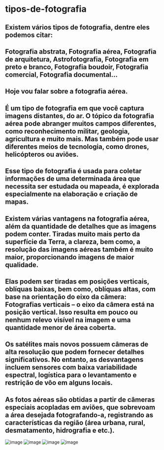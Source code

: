 # tipos-de-fotografia
## Existem vários tipos de fotografia, dentre eles podemos citar:
## Fotografia abstrata, Fotografia aérea, Fotografia de arquitetura, Astrofotografia, Fotografia em preto e branco, Fotografia boudoir, Fotografia comercial, Fotografia documental...
## Hoje vou falar sobre a fotografia aérea.
## É um tipo de fotografia em que você captura imagens distantes, do ar. O tópico da fotografia aérea pode abranger muitos campos diferentes, como reconhecimento militar, geologia, agricultura e muito mais. Mas também pode usar diferentes meios de tecnologia, como drones, helicópteros ou aviões.
## Esse tipo de fotografia é usada para coletar informações de uma determinada área que necessita ser estudada ou mapeada, é explorada especialmente na elaboração e criação de mapas.
## Existem várias vantagens na fotografia aérea, além da quantidade de detalhes que as imagens podem conter. Tiradas muito mais perto da superfície da Terra, a clareza, bem como, a resolução das imagens aéreas também é muito maior, proporcionando imagens de maior qualidade.
##  Elas podem ser tiradas em posições verticais, oblíquas baixas, bem como, oblíquas altas, com base na orientação do eixo da câmera: Fotografias verticais – o eixo da câmera está na posição vertical. Isso resulta em pouco ou nenhum relevo visível na imagem e uma quantidade menor de área coberta.
## Os satélites mais novos possuem câmeras de alta resolução que podem fornecer detalhes significativos. No entanto, as desvantagens incluem sensores com baixa variabilidade espectral, logística para o levantamento e restrição de vôo em alguns locais.
## As fotos aéreas são obtidas a partir de câmeras especiais acopladas em aviões, que sobrevoam a área desejada fotografando-a, registrando as características da região (área urbana, rural, desmatamento, hidrografia e etc.).
![image](https://github.com/FRANDINII/tipos-de-fotografia/assets/137506442/63ee7d23-247f-4081-bdec-cf4899790015)
![image](https://github.com/FRANDINII/tipos-de-fotografia/assets/137506442/76769022-620b-465b-b03d-0e844f214f52)
![image](https://github.com/FRANDINII/tipos-de-fotografia/assets/137506442/66143293-9fcf-4e10-a463-bb8514756121)
![image](https://github.com/FRANDINII/tipos-de-fotografia/assets/137506442/e4324f4b-cfea-4eee-b5b9-59ba21c394b5)
